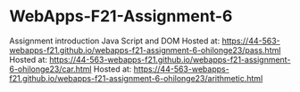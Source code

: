 # WebApps-F21-Assignment-6
Assignment introduction Java Script and DOM
Hosted at: https://44-563-webapps-f21.github.io/webapps-f21-assignment-6-ohilonge23/pass.html
Hosted at: https://44-563-webapps-f21.github.io/webapps-f21-assignment-6-ohilonge23/car.html
Hosted at: https://44-563-webapps-f21.github.io/webapps-f21-assignment-6-ohilonge23/arithmetic.html